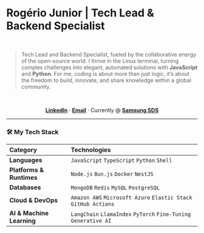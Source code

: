 # Rogério Junior | Tech Lead & Backend Specialist

<br>

> Tech Lead and Backend Specialist, fueled by the collaborative energy of the open-source world. I thrive in the Linux terminal, turning complex challenges into elegant, automated solutions with **JavaScript** and **Python**. For me, coding is about more than just logic, it’s about the freedom to build, innovate, and share knowledge within a global community.

<br>

<p align="center">
  <a href="https://www.linkedin.com/in/rogerioqjunior/"><strong>LinkedIn</strong></a> ·
  <a href="mailto:rogerio.junior20@outlook.com"><strong>Email</strong></a> ·
  <span>Currently @ <a href="https://www.linkedin.com/company/samsungsdsla/"><strong>Samsung SDS</strong></a></span>
</p>

---

### 🛠️ My Tech Stack

| Category | Technologies |
| :--- | :--- |
| **Languages** | `JavaScript` `TypeScript` `Python` `Shell` |
| **Platforms & Runtimes** | `Node.js` `Bun.js` `Docker` `NestJS` |
| **Databases** | `MongoDB` `Redis` `MySQL` `PostgreSQL` |
| **Cloud & DevOps** | `Amazon AWS` `Microsoft Azure` `Elastic Stack` `GitHub Actions`|
| **AI & Machine Learning** | `LangChain` `LlamaIndex` `PyTorch` `Fine-Tuning` `Generative AI` |


